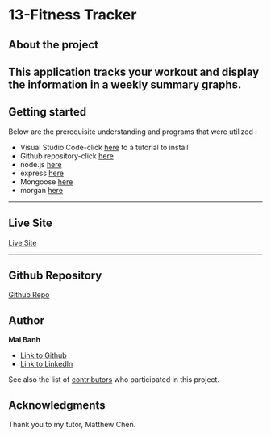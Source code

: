 # 13-Fitness Tracker

## About the project
This application tracks your workout and display the information in a weekly summary graphs.
---

## Getting started
Below are the prerequisite understanding and programs that were utilized :
* Visual Studio Code-click [here](https://code.visualstudio.com/) to a tutorial to install
* Github repository-click [here](https://help.github.com/en/github/)
* node.js [here](https://nodejs.org/en/)
* express [here](https://www.npmjs.com/package/express)
* Mongoose [here](https://www.npmjs.com/package/mongoose)
* morgan [here](https://www.npmjs.com/package/morgan)

---
## Live Site

[Live Site](https://floating-ocean-05525.herokuapp.com/)

---

## Github Repository

[Github Repo](https://github.com/mtbanh/13-Vietnamese-Foods)

## Author

**Mai Banh**
- [Link to Github](https://github.com/mtbanh)
- [Link to LinkedIn](https://www.linkedin.com/in/mai-banh-311ba6164/)

See also the list of [contributors](https://github.com/your/project/contributors) who participated in this project.

## Acknowledgments
Thank you to my tutor, Matthew Chen.